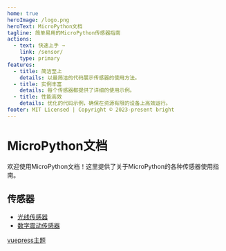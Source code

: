 ```yaml
---
home: true
heroImage: /logo.png
heroText: MicroPython文档
tagline: 简单易用的MicroPython传感器指南
actions:
  - text: 快速上手 →
    link: /sensor/
    type: primary
features:
  - title: 简洁至上
    details: 以最简洁的代码展示传感器的使用方法。
  - title: 实例丰富
    details: 每个传感器都提供了详细的使用示例。
  - title: 性能高效
    details: 优化的代码示例，确保在资源有限的设备上高效运行。
footer: MIT Licensed | Copyright © 2023-present bright
---
```


<!-- 由bright更新 -->

# MicroPython文档

欢迎使用MicroPython文档！这里提供了关于MicroPython的各种传感器使用指南。

## 传感器

- [光线传感器](./sensor/light_sensor.md)
- [数字震动传感器](./sensor/digital_vibration_sensor.md)

[vuepress主题](https://marketplace.vuejs.press/zh/themes/)